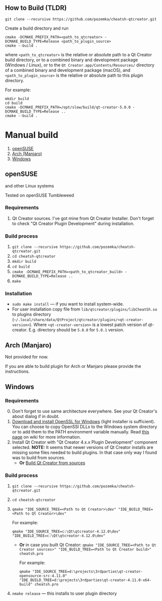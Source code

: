 ## How to Build (TLDR)

`git clone --recursive https://github.com/pozemka/cheatsh-qtcreator.git`

Create a build directory and run

    cmake -DCMAKE_PREFIX_PATH=<path_to_qtcreator> -DCMAKE_BUILD_TYPE=Release <path_to_plugin_source>
    cmake --build .

where `<path_to_qtcreator>` is the relative or absolute path to a Qt Creator build directory, or to a
combined binary and development package (Windows / Linux), or to the `Qt Creator.app/Contents/Resources/`
directory of a combined binary and development package (macOS), and `<path_to_plugin_source>` is the
relative or absolute path to this plugin directory.

For example:
    
    mkdir build 
    cd build 
    cmake -DCMAKE_PREFIX_PATH=/opt/slow/build/qt-creator-5.0.0 -DCMAKE_BUILD_TYPE=Release ..
    cmake --build .


# Manual build

1. [openSUSE](#openSUSE)
3. [Arch (Manjaro)](#arch-manjaro)
4. [Windows](#Windows)

## openSUSE
and other Linux systems

Tested on openSUSE Tumbleweed

### Requirements
1. Qt Creator sources. I've got mine from Qt Creator Installer. Don't forget to check "Qt Creator Plugin Development" during installation.

### Build process
1. `git clone --recursive https://github.com/pozemka/cheatsh-qtcreator.git`
2. `cd cheatsh-qtcreator`
3. `mkdir build`
4. `cd build`
5. `cmake -DCMAKE_PREFIX_PATH=<path_to_qtcreator_build> -DCMAKE_BUILD_TYPE=Release ..`
6. `make`

### Installation
* `sudo make install` — if you want to install system-wide.
* For user installation copy file from `lib/qtcreator/plugins/libCheatSh.so` to plugins directory (`~/.local/share/data/QtProject/qtcreator/plugins/<qt-creator-version>`). Where `<qt-creator-version>` is a lowest patch version of qt-creator. E.g. directory should be `5.0.0` for `5.0.1` version.


## Arch (Manjaro)
Not provided for now. 

If you are able to build plugin for Arch or Manjaro please provide the instructions.

## Windows
### Requirements
0. Don't forget to use same architecture everywhere. See your Qt Creator's about dialog if in doubt.
1. [Download and install OpenSSL for Windows](https://slproweb.com/products/Win32OpenSSL.html) (light installer is sufficient). You can choose to copy OpenSSl DLLs to the Windows system directory or to add them to the PATH environment variable manually. Read [this page](https://github.com/pozemka/cheatsh-qtcreator/wiki/OpenSSL) on wiki for more information.
2. Install Qt Creator with "Qt Creator 4.x.x Plugin Development" component selected. **NOTE:** It seems that newer versions of Qt Creator installs are missing some files needed to build plugins. In that case only way I found was to build from sources.
    * **Or** [Build Qt Creator from sources](https://github.com/qt-creator/qt-creator/blob/master/README.md#compiling-qt-creator)

### Build process
1. `git clone --recursive https://github.com/pozemka/cheatsh-qtcreator.git`
2. `cd cheatsh-qtcreator`
3. `qmake "IDE_SOURCE_TREE=<Path to Qt Creator>\dev" "IDE_BUILD_TREE=<Path to Qt Creator>\dev"`

    For example:
    
    `qmake "IDE_SOURCE_TREE=c:\Qt\qtcreator-4.12.0\dev" "IDE_BUILD_TREE=c:\Qt\qtcreator-4.12.0\dev"`
    * **Or** in case you built Qt Creator:
      `qmake "IDE_SOURCE_TREE=<Path to Qt Creator sources>" "IDE_BUILD_TREE=<Path to Qt Creator build>" cheatsh.pro`

      For example:
    
      `qmake "IDE_SOURCE_TREE=d:\projects\3rdparties\qt-creator-opensource-src-4.11.0" "IDE_BUILD_TREE=d:\projects\3rdparties\qt-creator-4.11.0-x64-build" cheatsh.pro`
4. `nmake release` — this installs to user plugin directory
